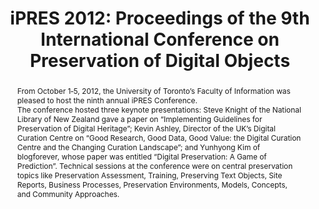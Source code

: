 ---
abstract: "From October 1‐5, 2012, the University of Toronto’s Faculty of Information
  was pleased to host the ninth annual iPRES Conference. \n\nThe conference hosted
  three keynote presentations: Steve Knight of the National Library of New Zealand
  gave a paper on “Implementing Guidelines for Preservation of Digital Heritage”;
  Kevin Ashley, Director of the UK’s Digital Curation Centre on “Good Research, Good
  Data, Good Value: the Digital Curation Centre and the Changing Curation Landscape”;
  and Yunhyong Kim of blogforever, whose paper was entitled “Digital Preservation:
  A Game of Prediction”. Technical sessions at the conference were on central preservation
  topics like Preservation Assessment, Training, Preserving Text Objects, Site Reports,
  Business Processes, Preservation Environments, Models, Concepts, and Community Approaches."
creators:
- Moore, Reagan
- Ashley, Kevin
- Ross, Seamus
date: null
document_url: https://services.phaidra.univie.ac.at/api/object/o:294083/download
grand_parent: iPRES
institutions: []
keywords:
- ischool
- toronto
- canada
- digital preservation
landing_page_url: https://phaidra.univie.ac.at/o:294083
language: eng
layout: publication
license: CC BY-NC-SA 3.0 AT
notes_url: null
parent: iPRES 2012
publication_type: paper
size: 31330267
slides_url: null
source_name: iPRES
stream_url: null
title: 'iPRES 2012: Proceedings of the 9th International Conference on Preservation
  of Digital Objects'
year: 2012
---